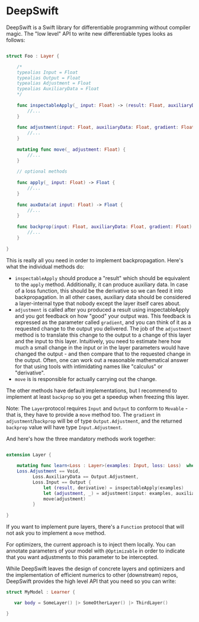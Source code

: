 # DeepSwift

DeepSwift is a Swift library for differentiable programming without compiler magic. The "low level" API to write new differentiable types looks as follows:

```swift

struct Foo : Layer {

    /*
    typealias Input = Float
    typealias Output = Float 
    typealias Adjustment = Float 
    typealias AuxiliaryData = Float
    */
    
    func inspectableApply(_ input: Float) -> (result: Float, auxiliaryData: Float) {
        //...
    }
    
    func adjustment(input: Float, auxiliaryData: Float, gradient: Float) -> (adjustment: Float, backprop: Float) {
        //...
    }
    
    mutating func move(_ adjustment: Float) {
        //...
    }
    
    // optional methods
    
    func apply(_ input: Float) -> Float {
        //...
    }
    
    func auxData(at input: Float) -> Float {
        //...
    }
    
    func backprop(input: Float, auxiliaryData: Float, gradient: Float) -> Float {
        //...
    }
    
}

```

This is really all you need in order to implement backpropagation. Here's what the individual methods do:

- ```inspectableApply``` should produce a "result" which should be equivalent to the ```apply``` method. Additionally, it can produce auxiliary data. In case of a loss function, this should be the derivative so we can feed it into backpropagation. In all other cases, auxiliary data should be considered a layer-internal type that nobody except the layer itself cares about.
- ```adjustment``` is called after you produced a result using inspectableApply and you got feedback on how "good" your output was. This feedback is expressed as the parameter called ```gradient```, and you can think of it as a requested change to the output you delivered. The job of the ```adjustment``` method is to translate this change to the output to a change of this layer and the input to this layer. Intuitively, you need to estimate here how much a small change in the input or in the layer parameters would have changed the output - and then compare that to the requested change in the output. Often, one can work out a reasonable mathematical answer for that using tools with intimidating names like "calculus" or "derivative".
- ```move``` is is responsible for actually carrying out the change.

The other methods have default implementations, but I recommend to implement at least ```backprop``` so you get a speedup when freezing this layer.

Note: The ```Layer```protocol requires ```Input``` and ```Output``` to conform to ```Movable``` - that is, they have to provide a ```move``` method too. The ```gradient``` in ```adjustment```/```backprop``` will be of type ```Output.Adjustment```, and the returned ```backprop``` value will have type ```Input.Adjustment```.

And here's how the three mandatory methods work together:

```swift

extension Layer {
    
    mutating func learn<Loss : Layer>(examples: Input, loss: Loss)  where
    Loss.Adjustment == Void,
          Loss.AuxiliaryData == Output.Adjustment,
          Loss.Input == Output {
              let (result, derivative) = inspectableApply(examples)
              let (adjustment, _) = adjustment(input: examples, auxiliaryData: derivative, gradient: loss.auxData(at: result))
              move(adjustment)
          }
          
}
```

If you want to implement pure layers, there's a ```Function``` protocol that will not ask you to implement a ```move``` method.

For optimizers, the current approach is to inject them locally. You can annotate parameters of your model with ```@Optimizable``` in order to indicate that you want adjustments to this parameter to be intercepted.

While DeepSwift leaves the design of concrete layers and optimizers and the implementation of efficient numerics to other (downstream) repos, DeepSwift provides the high level API that you need so you can write:

```swift
struct MyModel : Learner {

   var body = SomeLayer() |> SomeOtherLayer() |> ThirdLayer()

} 
```
